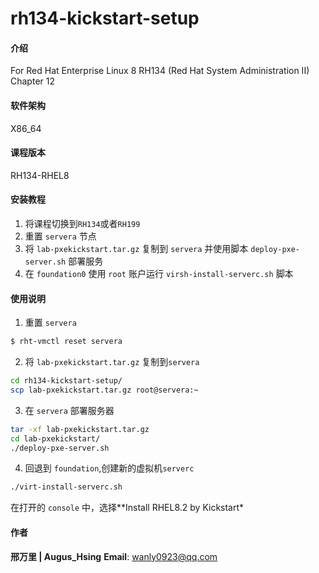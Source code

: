 # rh134-kickstart-setup

#### 介绍
For Red Hat Enterprise Linux 8  RH134 (Red Hat System Administration II) Chapter 12

#### 软件架构
X86_64


#### 课程版本
RH134-RHEL8
#### 安装教程

1.  将课程切换到`RH134`或者`RH199`
2.  重置 `servera` 节点
3.  将 `lab-pxekickstart.tar.gz` 复制到 `servera` 并使用脚本 `deploy-pxe-server.sh` 部署服务
4.  在 `foundation0` 使用 `root` 账户运行 `virsh-install-serverc.sh` 脚本

#### 使用说明

1.  重置 `servera`
```bash
$ rht-vmctl reset servera
```
2.  将 `lab-pxekickstart.tar.gz` 复制到`servera`
```bash
cd rh134-kickstart-setup/
scp lab-pxekickstart.tar.gz root@servera:~
```
3. 在 `servera` 部署服务器
```bash
tar -xf lab-pxekickstart.tar.gz
cd lab-pxekickstart/
./deploy-pxe-server.sh
```
4. 回退到 `foundation`,创建新的虚拟机`serverc`
 ```bash
 ./virt-install-serverc.sh
 ```
 在打开的 `console` 中，选择**Install RHEL8.2 by Kickstart*

#### 作者
**邢万里 | Augus_Hsing**
**Email**: <a href="mailto:wanly0923@qq.com">wanly0923@qq.com</a>
